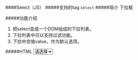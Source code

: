 ####Select（JS）
#####支持的tag
`select`
#####简介
下拉框

#####功能介绍
1. 把select变成一个DOM组成的下拉列表。
2. 下拉列表中可以支持过滤功能。
3. 下拉中空值value，作为默认选项。

#####HTML
    <select>
        <option value="">请选择</option>
        <option value="1">选项1</option>
    </select>